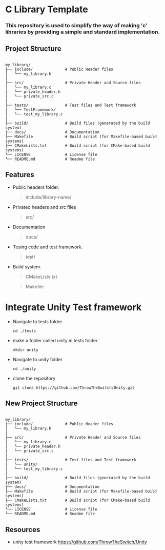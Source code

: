 # C Library Template
### This repository is used to simplify the way of making 'c' libraries by providing a simple and standard implementation.

## Project Structure

```

my_library/
├── include/              # Public Header files
│   └── my_library.h
|
├── src/                  # Private Header and Source files
│   └── my_library.c
|   └── private_header.h
|   └── private_src.c
| 
├── tests/                # Test files and Test framework
|   └── TestFramework/
│   └── test_my_library.c
|
├── build/                # Build files (generated by the build system)
├── docs/                 # Documentation
├── Makefile              # Build script (for Makefile-based build systems)
├── CMakeLists.txt        # Build script (for CMake-based build systems)
└── LICENSE               # License file
└── README.md             # Readme file

```

## Features
- Public headers folder.
    >include/library-name/
- Privated headers and src files
    >src/
- Documentation
    >docs/
- Tesing code and test framework.
    >test/
- Build system.
    >CMakeLists.txt

    >Makefile


# Integrate Unity Test framework

- Navigate to tests folder
    ``` 
    cd ./tests
    ```

- make a folder called unity in tests folder
    ```
    mkdir unity
    ``` 
    
- Navigate to unity folder
    ``` 
    cd ./unity
    ```
- clone the repository 
    ```
    git clone https://github.com/ThrowTheSwitch/Unity.git
    ```

## New Project Structure

```

my_library/
├── include/              # Public Header files
│   └── my_library.h
|
├── src/                  # Private Header and Source files
│   └── my_library.c
|   └── private_header.h
|   └── private_src.c
| 
├── tests/                # Test files and Test framework
|   └── unity/
│   └── test_my_library.c
|
├── build/                # Build files (generated by the build system)
├── docs/                 # Documentation
├── Makefile              # Build script (for Makefile-based build systems)
├── CMakeLists.txt        # Build script (for CMake-based build systems)
└── LICENSE               # License file
└── README.md             # Readme file

```
## Resources
- unity test framework https://github.com/ThrowTheSwitch/Unity
